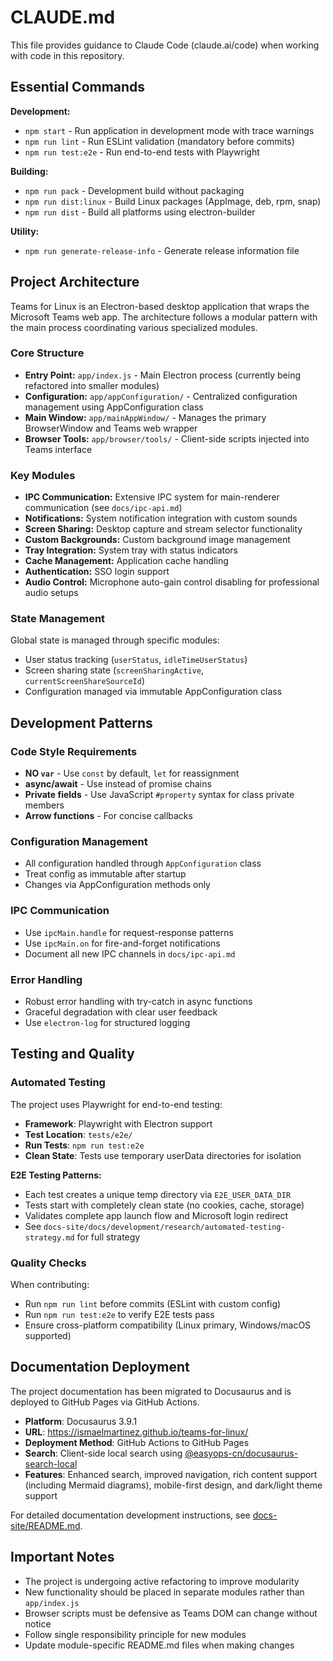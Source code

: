 # CLAUDE.md

This file provides guidance to Claude Code (claude.ai/code) when working with code in this repository.

## Essential Commands

**Development:**
- `npm start` - Run application in development mode with trace warnings
- `npm run lint` - Run ESLint validation (mandatory before commits)
- `npm run test:e2e` - Run end-to-end tests with Playwright

**Building:**
- `npm run pack` - Development build without packaging
- `npm run dist:linux` - Build Linux packages (AppImage, deb, rpm, snap)
- `npm run dist` - Build all platforms using electron-builder

**Utility:**
- `npm run generate-release-info` - Generate release information file

## Project Architecture

Teams for Linux is an Electron-based desktop application that wraps the Microsoft Teams web app. The architecture follows a modular pattern with the main process coordinating various specialized modules.

### Core Structure

- **Entry Point:** `app/index.js` - Main Electron process (currently being refactored into smaller modules)
- **Configuration:** `app/appConfiguration/` - Centralized configuration management using AppConfiguration class
- **Main Window:** `app/mainAppWindow/` - Manages the primary BrowserWindow and Teams web wrapper
- **Browser Tools:** `app/browser/tools/` - Client-side scripts injected into Teams interface

### Key Modules

- **IPC Communication:** Extensive IPC system for main-renderer communication (see `docs/ipc-api.md`)
- **Notifications:** System notification integration with custom sounds
- **Screen Sharing:** Desktop capture and stream selector functionality
- **Custom Backgrounds:** Custom background image management
- **Tray Integration:** System tray with status indicators
- **Cache Management:** Application cache handling
- **Authentication:** SSO login support
- **Audio Control:** Microphone auto-gain control disabling for professional audio setups

### State Management

Global state is managed through specific modules:
- User status tracking (`userStatus`, `idleTimeUserStatus`)
- Screen sharing state (`screenSharingActive`, `currentScreenShareSourceId`)
- Configuration managed via immutable AppConfiguration class

## Development Patterns

### Code Style Requirements
- **NO `var`** - Use `const` by default, `let` for reassignment
- **async/await** - Use instead of promise chains
- **Private fields** - Use JavaScript `#property` syntax for class private members
- **Arrow functions** - For concise callbacks

### Configuration Management
- All configuration handled through `AppConfiguration` class
- Treat config as immutable after startup
- Changes via AppConfiguration methods only

### IPC Communication
- Use `ipcMain.handle` for request-response patterns
- Use `ipcMain.on` for fire-and-forget notifications  
- Document all new IPC channels in `docs/ipc-api.md`

### Error Handling
- Robust error handling with try-catch in async functions
- Graceful degradation with clear user feedback
- Use `electron-log` for structured logging

## Testing and Quality

### Automated Testing

The project uses Playwright for end-to-end testing:
- **Framework**: Playwright with Electron support
- **Test Location**: `tests/e2e/`
- **Run Tests**: `npm run test:e2e`
- **Clean State**: Tests use temporary userData directories for isolation

**E2E Testing Patterns:**
- Each test creates a unique temp directory via `E2E_USER_DATA_DIR`
- Tests start with completely clean state (no cookies, cache, storage)
- Validates complete app launch flow and Microsoft login redirect
- See `docs-site/docs/development/research/automated-testing-strategy.md` for full strategy

### Quality Checks

When contributing:
- Run `npm run lint` before commits (ESLint with custom config)
- Run `npm run test:e2e` to verify E2E tests pass
- Ensure cross-platform compatibility (Linux primary, Windows/macOS supported)

## Documentation Deployment

The project documentation has been migrated to Docusaurus and is deployed to GitHub Pages via GitHub Actions.

- **Platform**: Docusaurus 3.9.1
- **URL**: https://ismaelmartinez.github.io/teams-for-linux/
- **Deployment Method**: GitHub Actions to GitHub Pages
- **Search**: Client-side local search using [@easyops-cn/docusaurus-search-local](https://github.com/easyops-cn/docusaurus-search-local)
- **Features**: Enhanced search, improved navigation, rich content support (including Mermaid diagrams), mobile-first design, and dark/light theme support

For detailed documentation development instructions, see [docs-site/README.md](docs-site/README.md).

## Important Notes

- The project is undergoing active refactoring to improve modularity
- New functionality should be placed in separate modules rather than `app/index.js`
- Browser scripts must be defensive as Teams DOM can change without notice
- Follow single responsibility principle for new modules
- Update module-specific README.md files when making changes
